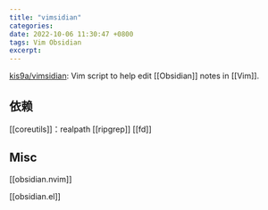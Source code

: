 ```yaml
---
title: "vimsidian"
categories: 
date: 2022-10-06 11:30:47 +0800
tags: Vim Obsidian
excerpt: 
---
```







[kis9a/vimsidian](https://github.com/kis9a/vimsidian): Vim script to help edit [[Obsidian]] notes in [[Vim]].

## 依赖

[[coreutils]]：realpath
[[ripgrep]]
[[fd]]

## Misc

[[obsidian.nvim]]

[[obsidian.el]]



